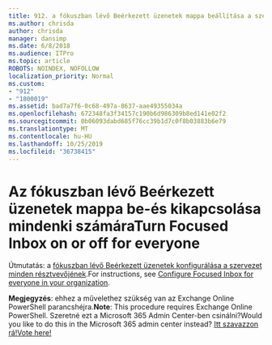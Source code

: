 ```yaml
---
title: 912. a fókuszban lévő Beérkezett üzenetek mappa beállítása a szervezet minden résztvevőjének
ms.author: chrisda
author: chrisda
manager: dansimp
ms.date: 6/8/2018
ms.audience: ITPro
ms.topic: article
ROBOTS: NOINDEX, NOFOLLOW
localization_priority: Normal
ms.custom:
- "912"
- "1800019"
ms.assetid: bad7a7f6-0c68-497a-8637-aae49355034a
ms.openlocfilehash: 672348fa3f34157c190b6d986309b8ed141e02f2
ms.sourcegitcommit: 0b06093dabd685f76cc39b1d7c0f8b03883b6e79
ms.translationtype: MT
ms.contentlocale: hu-HU
ms.lasthandoff: 10/25/2019
ms.locfileid: "36738415"
---
```

# <a name="turn-focused-inbox-on-or-off-for-everyone"></a><span data-ttu-id="7a17c-102">Az fókuszban lévő Beérkezett üzenetek mappa be-és kikapcsolása mindenki számára</span><span class="sxs-lookup"><span data-stu-id="7a17c-102">Turn Focused Inbox on or off for everyone</span></span>

<span data-ttu-id="7a17c-103">Útmutatás: a [fókuszban lévő Beérkezett üzenetek konfigurálása a szervezet minden résztvevőjének](https://docs.microsoft.com/office365/admin/setup/configure-focused-inbox).</span><span class="sxs-lookup"><span data-stu-id="7a17c-103">For instructions, see [Configure Focused Inbox for everyone in your organization](https://docs.microsoft.com/office365/admin/setup/configure-focused-inbox).</span></span>

<span data-ttu-id="7a17c-104">**Megjegyzés**: ehhez a művelethez szükség van az Exchange Online PowerShell parancshéjra.</span><span class="sxs-lookup"><span data-stu-id="7a17c-104">**Note**: This procedure requires Exchange Online PowerShell.</span></span> <span data-ttu-id="7a17c-105">Szeretné ezt a Microsoft 365 Admin Center-ben csinálni?</span><span class="sxs-lookup"><span data-stu-id="7a17c-105">Would you like to do this in the Microsoft 365 admin center instead?</span></span> [<span data-ttu-id="7a17c-106">Itt szavazzon rá!</span><span class="sxs-lookup"><span data-stu-id="7a17c-106">Vote here!</span></span>](https://go.microsoft.com/fwlink/p/?linkid=862489)
